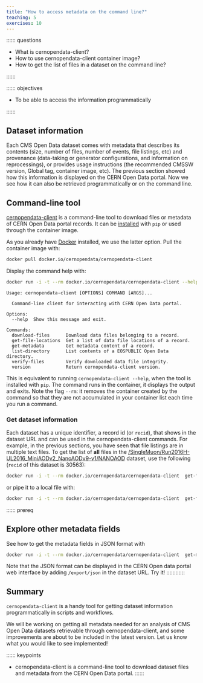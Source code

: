 ```yaml
---
title: "How to access metadata on the command line?"
teaching: 5
exercises: 10
---
```


:::::: questions
- What is cernopendata-client?
- How to use cernopendata-client container image?
- How to get the list of files in a dataset on the command line?

::::::

:::::: objectives
- To be able to access the information programmatically

::::::

## Dataset information

Each CMS Open Data dataset comes with metadata that describes its contents (size, number of files, number of events, file listings, etc) and provenance (data-taking or generator configurations, and information on reprocessings), or provides usage instructions (the recommended CMSSW version, Global tag, container image, etc). The previous section showed how this information is displayed on the CERN Open Data portal. Now we see how it can also be retrieved programmatically or on the command line.


## Command-line tool

[cernopendata-client](https://cernopendata-client.readthedocs.io/en/latest/) is a command-line tool to download files or metadata of CERN Open Data portal records. It can be [installed](https://cernopendata-client.readthedocs.io/en/latest/installation.html) with `pip` or used through the container image.

As you already have [Docker]((https://cms-opendata-workshop.github.io/workshopwhepp-lesson-docker)) installed, we use the latter option. Pull the container image with:

```bash
docker pull docker.io/cernopendata/cernopendata-client
```

Display the command help with:

```bash
docker run -i -t --rm docker.io/cernopendata/cernopendata-client --help
```

```output
Usage: cernopendata-client [OPTIONS] COMMAND [ARGS]...

  Command-line client for interacting with CERN Open Data portal.

Options:
  --help  Show this message and exit.

Commands:
  download-files      Download data files belonging to a record.
  get-file-locations  Get a list of data file locations of a record.
  get-metadata        Get metadata content of a record.
  list-directory      List contents of a EOSPUBLIC Open Data directory.
  verify-files        Verify downloaded data file integrity.
  version             Return cernopendata-client version.
```

This is equivalent to running `cernopendata-client --help`, when the tool is installed with `pip`. The command runs in the container, it displays the output and exits. Note the flag `--rm`: it removes the container created by the command so that they are not accumulated in your container list each time you run a command.

### Get dataset information

Each dataset has a unique identifier, a record id (or `recid`), that shows in the dataset URL and can be used in the cernopendata-client commands.
For example, in the previous sections, you have seen that file listings are in multiple text files. To get the list of **all** files in the [/SingleMuon/Run2016H-UL2016_MiniAODv2_NanoAODv9-v1/NANOAOD](http://opendata.cern.ch/record/30563) dataset, use the following (`recid` of this dataset is 30563):

```bash
docker run -i -t --rm docker.io/cernopendata/cernopendata-client  get-file-locations --recid 30563 --protocol xrootd
```

or pipe it to a local file with:

```bash
docker run -i -t --rm docker.io/cernopendata/cernopendata-client  get-file-locations --recid 30563 --protocol xrootd > files-recid-30563.txt
```

:::::: prereq
## Explore other metadata fields
See how to get the metadata fields in JSON format with

```bash
docker run -i -t --rm docker.io/cernopendata/cernopendata-client  get-metadata --recid 30563
```

Note that the JSON format can be displayed in the CERN Open data portal web interface by adding `/export/json` in the dataset URL. Try it! 
::::::::::::

## Summary

`cernopendata-client` is a handy tool for getting dataset information programmatically in scripts and workflows.

We will be working on getting all metadata needed for an analysis of CMS Open Data datasets retrievable through cernopendata-client, and some improvements are about to be included in the latest version. Let us know what you would like to see implemented!
 <!-- on [Mattermost](https://mattermost.web.cern.ch/cmsodwswhepp24/channels/town-square)! -->

:::::: keypoints
- cernopendata-client is a command-line tool to download dataset files and metadata from the CERN Open Data portal.
::::::